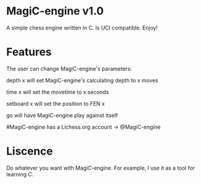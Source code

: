 # MagiC-engine v1.0

A simple chess engine written in C. Is UCI compatible. Enjoy!

# Features

The user can change MagiC-engine's parameters:

depth x will set MagiC-engine's calculating depth to x moves

time x will set the movetime to x seconds

setboard x will set the position to FEN x

go will have MagiC-engine play against itself

#MagiC-engine has a Lichess.org account -> @MagiC-engine 

# Liscence

Do whatever you want with MagiC-engine. For example, I use it as a tool for learning C.
